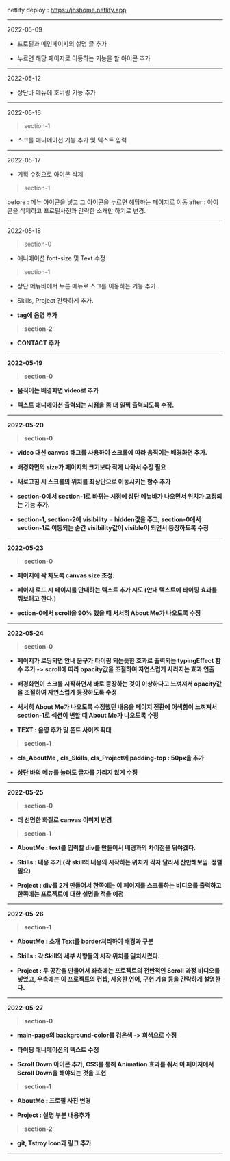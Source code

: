 

netlify deploy : https://jhshome.netlify.app

------------------------------------------------------------------------


2022-05-09

- 프로필과 메인페이지의 설명 글 추가

- 누르면 해당 페이지로 이동하는 기능을 할 아이콘 추가

------------------------------------------------------------------------

2022-05-12

- 상단바 메뉴에 호버링 기능 추가

------------------------------------------------------------------------

2022-05-16

> section-1

- 스크롤 애니메이션 기능 추가 및 텍스트 입력

------------------------------------------------------------------------

2022-05-17

- 기획 수정으로 아이콘 삭제

> section-1

before : 메뉴 아이콘을 넣고 그 아이콘을 누르면 해당하는 페이지로 이동
after : 아이콘을 삭제하고 프로필사진과 간략한 소개만 하기로 변경.

------------------------------------------------------------------------

2022-05-18

> section-0

- 애니메이션 font-size 및 Text 수정


> section-1

- 상단 메뉴바에서 누른 메뉴로 스크롤 이동하는 기능 추가

- Skills, Project 간략하게 추가.

- <b>tag에 음영 추가


> section-2

- CONTACT 추가

------------------------------------------------------------------------

2022-05-19

> section-0 

- 움직이는 배경화면 video로 추가

- 텍스트 애니메이션 출력되는 시점을 좀 더 일찍 출력되도록 수정.

------------------------------------------------------------------------

2022-05-20

> section-0

- video 대신 canvas 태그를 사용하여 스크롤에 따라 움직이는 배경화면 추가.

- 배경화면의 size가 페이지의 크기보다 작게 나와서 수정 필요

- 새로고침 시 스크롤의 위치를 최상단으로 이동시키는 함수 추가

- section-0에서 section-1로 바뀌는 시점에 상단 메뉴바가 나오면서 위치가
  고정되는 기능 추가.

- section-1, section-2에 visibility = hidden값을 주고, section-0에서
  section-1로 이동되는 순간 visibility값이 visible이 되면서 등장하도록
  수정

------------------------------------------------------------------------

2022-05-23

> section-0

- 페이지에 꽉 차도록 canvas size 조정.

- 페이지 로드 시 페이지를 안내하는 텍스트 추가 시도 (안내 텍스트에 타이핑
효과를 줘보려고 한다.)

- ection-0에서 scroll을 90% 했을 때 서서히 About Me가 나오도록 수정

------------------------------------------------------------------------

2022-05-24

> section-0

- 페이지가 로딩되면 안내 문구가 타이핑 되는듯한 효과로 출력되는
  typingEffect 함수 추가 -> scroll에 따라 opacity값을 조절하여
  자연스럽게 사라지는 효과 연출

- 배경화면이 스크롤 시작하면서 바로 등장하는 것이 이상하다고 느껴져서
  opacity값을 조절하여 자연스럽게 등장하도록 수정

- 서서히 About Me가 나오도록 수정했던 내용을 페이지 전환에 어색함이
  느껴져서 section-1로 섹션이 변할 때 About Me가 나오도록 수정

- TEXT : 음영 추가 및 폰트 사이즈 확대


> section-1

- cls_AboutMe , cls_Skills, cls_Project에 padding-top : 50px을 추가

- 상단 바의 메뉴를 눌러도 글자를 가리지 않게 수정

------------------------------------------------------------------------

2022-05-25

> section-0

- 더 선명한 화질로 canvas 이미지 변경


> section-1

- AboutMe : text를 입력할 div를 만들어서 배경과의 차이점을 둬야겠다.

- Skills : 내용 추가 (각 skill의 내용의 시작하는 위치가 각자 달라서
  산만해보임. 정렬 필요)

- Project : div를 2개 만들어서 한쪽에는 이 페이지를 스크롤하는
  비디오를 출력하고 한쪽에는 프로젝트에 대한 설명을 적을 예정

------------------------------------------------------------------------

2022-05-26

> section-1

- AboutMe : 소개 Text를 border처리하여 배경과 구분

- Skills : 각 Skill의 세부 사항들의 시작 위치를 일치시켰다.

- Project : 두 공간을 만들어서 좌측에는 프로젝트의 전반적인 Scroll 과정
  비디오를 넣었고, 우측에는 이 프로젝트의 컨셉, 사용한 언어, 구현 기술 등을 간략하게 설명한다.

------------------------------------------------------------------------

2022-05-27

> section-0

- main-page의 background-color를 검은색 -\> 회색으로 수정

- 타이핑 애니메이션의 텍스트 수정

- Scroll Down 아이콘 추가, CSS를 통해 Animation 효과를 줘서 이
  페이지에서 Scroll Down을 해야되는 것을 표현


> section-1

- AboutMe : 프로필 사진 변경

- Project : 설명 부분 내용추가


> section-2

- git, Tstroy Icon과 링크 추가

------------------------------------------------------------------------
